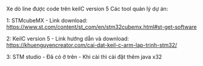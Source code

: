 Xe dò line được code trên keilC version 5
Các tool quản lý dự án:


  1: STMcubeMX
    - Link download: https://www.st.com/content/st_com/en/stm32cubemx.html#st-get-software

    
  2: KeilC version 5
    - Link hướng dẫn và download: https://khuenguyencreator.com/cai-dat-keil-c-arm-lap-trinh-stm32/

    
  3: STM studio
    - Đã có ở trên
    - Khi cài thì cài đặt thêm java x32
    
